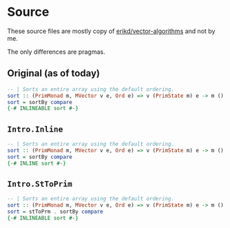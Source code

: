 # Source

These source files are mostly copy of [erikd/vector-algorithms](https://github.com/erikd/vector-algorithms) and not by me.

The only differences are pragmas.

## Original (as of today)

```hs
-- | Sorts an entire array using the default ordering.
sort :: (PrimMonad m, MVector v e, Ord e) => v (PrimState m) e -> m ()
sort = sortBy compare
{-# INLINEABLE sort #-}
```

## `Intro.Inline`

```hs
-- | Sorts an entire array using the default ordering.
sort :: (PrimMonad m, MVector v e, Ord e) => v (PrimState m) e -> m ()
sort = sortBy compare
{-# INLINE sort #-}
```

## `Intro.StToPrim`

```hs
-- | Sorts an entire array using the default ordering.
sort :: (PrimMonad m, MVector v e, Ord e) => v (PrimState m) e -> m ()
sort = stToPrm . sortBy compare
{-# INLINEABLE sort #-}
```


